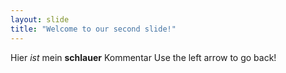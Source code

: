 ```yaml
---
layout: slide
title: "Welcome to our second slide!"
---
```

Hier *ist* mein __schlauer__ Kommentar
Use the left arrow to go back!
